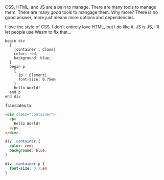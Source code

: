 CSS, HTML, and JS are a pain to manage.
There are many tools to manage them.
There are many _good_ tools to mangage them.
Why more?
There is no good answer, more just means more options and dependencies.

I love the style of CSS, I don't entirely love HTML, but I do like it.
JS is JS, I'll let people use Wasm to fix that...


```cr
begin div
  {
    |container : Class|
    color: red;
    background: blue;
  }
  begin p 
    {
      |p : Element|
      font-size: 0.75em
    }
    Hello World!
  end p
end div
```

Translates to

```html
<div class="container">
  <p>
    Hello World!
  </p>
</div>
```

```css
div .container {
  color: red;
  background: blue;
}

div .container p {
  font-size: 0.75em
}
```
